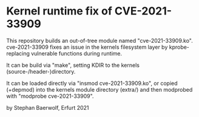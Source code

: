 Kernel runtime fix of CVE-2021-33909
====================================

This repository builds an out-of-tree module named "cve-2021-33909.ko".
cve-2021-33909 fixes an issue in the kernels filesystem layer by kprobe-replacing vulnerable functions during runtime.

It can be build via "make", setting KDIR to the kernels (source-/header-)directory.

It can be loaded directly via "insmod cve-2021-33909.ko",
or copied (+depmod) into the kernels module directory (extra/) and then modprobed with "modprobe cve-2021-33909".

by Stephan Baerwolf, Erfurt 2021

